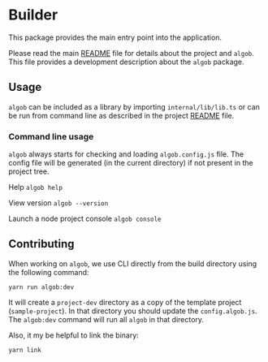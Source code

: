 # Builder

This package provides the main entry point into the application.

Please read the main [README](https://github.com/scale-it/algorand-builder/blob/master/README.md) file for details about the project and `algob`. This file provides a development description about the `algob` package.

## Usage


`algob` can be included as a library by importing `internal/lib/lib.ts` or can be run from command line as described in the project [README](https://github.com/scale-it/algorand-builder/blob/master/README.md) file.

### Command line usage

`algob` always starts for checking and loading `algob.config.js` file. The config file will be generated (in the current directory) if not present in the project tree.

Help
`algob help`

View version
`algob --version`

Launch a node project console
`algob console`



## Contributing

When working on `algob`, we use CLI directly from the build directory using the following command:

    yarn run algob:dev

It will create a `project-dev` directory as a copy of the template project (`sample-project`).
In that directory you should update the `config.algob.js`. The `algob:dev` command will run all `algob` in that directory.

Also, it my be helpful to link the binary:

    yarn link
